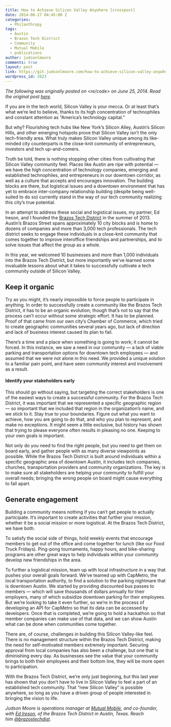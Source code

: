 ```yaml
---
title: How to Achieve Silicon Valley Anywhere [crosspost]
date: 2014-06-27 04:45:00 Z
categories:
  - Philanthropy
tags:
  - Austin
  - Brazos Tech District
  - Community
  - Mutual Mobile
  - publications
author: judsonlmoore
comments: true
layout: post
link: https://git.judsonlmoore.com/how-to-achieve-silicon-valley-anywhere/
wordpress_id: 2623
---
```


_The following was originally posted on <re/code> on June 25, 2014. Read the original post [here](http://recode.net/2014/06/25/how-to-achieve-silicon-valley-anywhere)._

If you are in the tech world, Silicon Valley is your mecca. Or at least that’s what we’re led to believe, thanks to its high concentration of technophiles and constant attention as “America’s technology capital.”

But why? Flourishing tech hubs like New York’s Silicon Alley, Austin’s Silicon Hills, and other emerging hotspots prove that Silicon Valley isn’t the only tech-friendly area. What truly makes Silicon Valley unique among its like-minded city counterparts is the close-knit community of entrepreneurs, investors and tech up-and-comers.

Truth be told, there is nothing stopping other cities from cultivating that Silicon Valley community feel. Places like Austin are ripe with potential — we have the high concentration of technology companies, emerging and established technophiles, and entrepreneurs in our downtown corridor, as well as a culture that accepts and encourages innovation. The building blocks are there, but logistical issues and a downtown environment that has yet to embrace inter-company relationship building (despite being well-suited to do so) currently stand in the way of our tech community realizing this city’s true potential.

In an attempt to address these social and logistical issues, my partner, Ed Ireson, and I founded the [Brazos Tech District](http://www.brazostechdistrict.org/) in the summer of 2013. Austin’s Brazos Street spans approximately 10 city blocks and is home to dozens of companies and more than 3,000 tech professionals. The tech district seeks to engage these individuals in a close-knit community that comes together to improve interoffice friendships and partnerships, and to solve issues that affect the group as a whole.

In this year, we welcomed 10 businesses and more than 1,000 individuals into the Brazos Tech District, but more importantly we’ve learned some invaluable lessons about what it takes to successfully cultivate a tech community outside of Silicon Valley.

## Keep it organic

Try as you might, it’s nearly impossible to force people to participate in anything. In order to successfully create a community like the Brazos Tech District, it has to be an organic evolution; though that’s not to say that the process can’t occur without some strategic effort. It has to be planned. Proof of that came from our own city’s Chamber of Commerce, which tried to create geographic communities several years ago, but lack of direction and lack of business interest caused its plan to fail.

There’s a time and a place when something is going to work; it cannot be forced. In this instance, we saw a need in our community — a lack of viable parking and transportation options for downtown tech employees — and assumed that we were not alone in this need. We provided a unique solution to a familiar pain point, and have seen community interest and involvement as a result.

#### Identify your stakeholders early

This should go without saying, but targeting the correct stakeholders is one of the easiest ways to create a successful community. For the Brazos Tech District, it was important that we represented a specific geographic region — so important that we included that region in the organization’s name, and we stick to it. Stay true to your boundaries. Figure out what you want to achieve, how you are going to do that, and who you plan to represent, and make no exceptions. It might seem a little exclusive, but history has shown that trying to please everyone often results in pleasing no one. Keeping to your own goals is important.

Not only do you need to find the right people, but you need to get them on board early, and gather people with as many diverse viewpoints as possible. While the Brazos Tech District is built around individuals within a specific geographic area of downtown Austin, it includes tech companies, churches, transportation providers and community organizations. The key is to make sure all stakeholders are helping your community to fulfill your overall needs; bringing the wrong people on board might cause everything to fall apart.

## Generate engagement

Building a community means nothing if you can’t get people to actually participate. It’s important to create activities that further your mission, whether it be a social mission or more logistical. At the Brazos Tech District, we have both.

To satisfy the social side of things, hold weekly events that encourage members to get out of the office and come together for lunch (like our Food Truck Fridays). Ping-pong tournaments, happy hours, and bike-sharing programs are other great ways to help individuals within your community develop new friendships in the area.

To further a logistical mission, team up with local infrastructure in a way that pushes your overall goals forward. We’ve teamed up with CapMetro, the local transportation authority, to find a solution to the parking nightmare that is downtown Austin. We started by providing discounted bus passes to members — which will save thousands of dollars annually for their employers, many of which subsidize downtown parking for their employees. But we’re looking to take it even further, so we’re in the process of developing an API for CapMetro so that its data can be accessed by developers. Once that is completed, we’re going to hold a hackathon so that member companies can make use of that data, and we can show Austin what can be done when communities come together.

There are, of course, challenges in building this Silicon Valley-like feel. There is no management structure within the Brazos Tech District, making the need for self-motivated members extremely important. Securing approval from local companies has also been a challenge, but one that is diminishing every day. As businesses see the value that your community brings to both their employees and their bottom line, they will be more open to participation.

With the Brazos Tech District, we’re only just beginning, but this last year has shown that you don’t have to live in Silicon Valley to feel a part of an established tech community. That “new Silicon Valley” is possible anywhere, so long as you have a driven group of people interested in bringing the vision to life.

_Judson Moore is operations manager at [Mutual Mobile](http://www.mutualmobile.com/), and co-founder, with [Ed Ireson](https://twitter.com/EdIreson), of the Brazos Tech District in Austin, Texas. Reach him [@brazostechdist](https://twitter.com/brazostechdist)._
